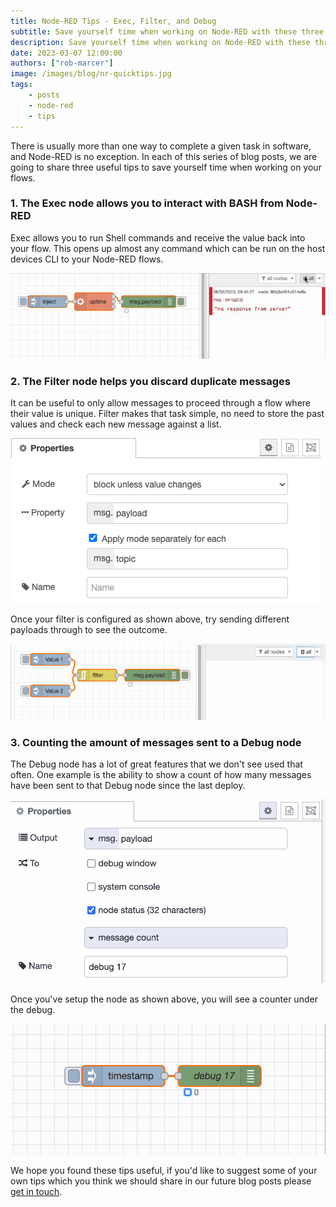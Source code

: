 ```yaml
---
title: Node-RED Tips - Exec, Filter, and Debug
subtitle: Save yourself time when working on Node-RED with these three tips.
description: Save yourself time when working on Node-RED with these three tips.
date: 2023-03-07 12:00:00
authors: ["rob-marcer"]
image: /images/blog/nr-quicktips.jpg
tags:
    - posts 
    - node-red
    - tips
---
```


There is usually more than one way to complete a given task in software, and Node-RED is no exception. In each of this series of blog posts, we are going to share three useful tips to save yourself time when working on your flows.
<!--more-->

### 1. The Exec node allows you to interact with BASH from Node-RED

Exec allows you to run Shell commands and receive the value back into your flow. This opens up almost any command which can be run on the host devices CLI to your Node-RED flows.

![Example of using the Exec node](./images/exec-example.gif "Example of using the Exec node")

### 2. The Filter node helps you discard duplicate messages

It can be useful to only allow messages to proceed through a flow where their value is unique. Filter makes that task simple, no need to store the past values and check each new message against a list.

![Configure the Filter node to only allow unique payloads through](./images/filter-config.png "Configure the Filter node to only allow unique payloads through")

Once your filter is configured as shown above, try sending different payloads through to see the outcome.

![Demonstration showing the Filter node](./images/filter-example.gif "Demonstration showing the Filter node")

### 3. Counting the amount of messages sent to a Debug node

The Debug node has a lot of great features that we don't see used that often. One example is the ability to show a count of how many messages have been sent to that Debug node since the last deploy.

![Setting up the debug to count messages](./images/setup-counting-debug.png "Setting up the debug to count messages")

Once you've setup the node as shown above, you will see a counter under the debug.

![Each message sent to the debug node is counted](./images/counting-debug.gif "Each message sent to the debug node is counted")

We hope you found these tips useful, if you'd like to suggest some of your own tips which you think we should share in our future blog posts please [get in touch](mailto:contact@flowforge.com).
